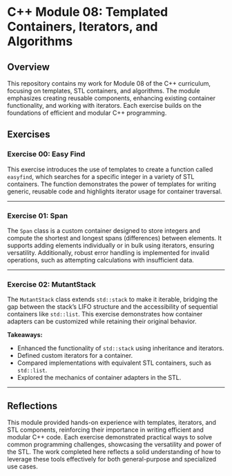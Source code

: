 # C++ Module 08: Templated Containers, Iterators, and Algorithms  

## Overview  
This repository contains my work for Module 08 of the C++ curriculum, focusing on templates, STL containers, and algorithms. The module emphasizes creating reusable components, enhancing existing container functionality, and working with iterators. Each exercise builds on the foundations of efficient and modular C++ programming.  

## Exercises  

### **Exercise 00: Easy Find**  
This exercise introduces the use of templates to create a function called `easyfind`, which searches for a specific integer in a variety of STL containers. The function demonstrates the power of templates for writing generic, reusable code and highlights iterator usage for container traversal.  

---

### **Exercise 01: Span**  
The `Span` class is a custom container designed to store integers and compute the shortest and longest spans (differences) between elements. It supports adding elements individually or in bulk using iterators, ensuring versatility. Additionally, robust error handling is implemented for invalid operations, such as attempting calculations with insufficient data.  

---

### **Exercise 02: MutantStack**  
The `MutantStack` class extends `std::stack` to make it iterable, bridging the gap between the stack’s LIFO structure and the accessibility of sequential containers like `std::list`. This exercise demonstrates how container adapters can be customized while retaining their original behavior.  

**Takeaways:**  
- Enhanced the functionality of `std::stack` using inheritance and iterators.  
- Defined custom iterators for a container.  
- Compared implementations with equivalent STL containers, such as `std::list`.  
- Explored the mechanics of container adapters in the STL.  

---

## Reflections  
This module provided hands-on experience with templates, iterators, and STL components, reinforcing their importance in writing efficient and modular C++ code. Each exercise demonstrated practical ways to solve common programming challenges, showcasing the versatility and power of the STL. The work completed here reflects a solid understanding of how to leverage these tools effectively for both general-purpose and specialized use cases.

